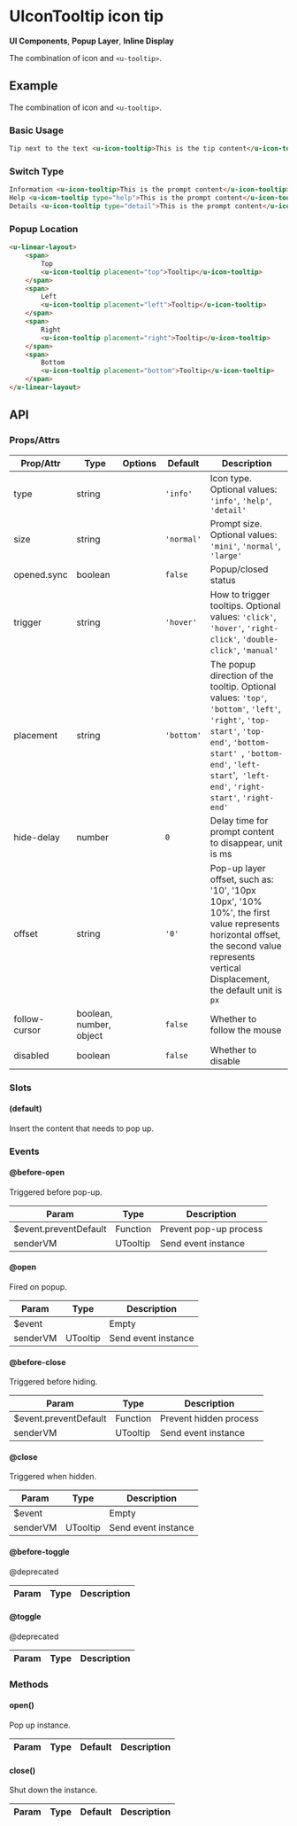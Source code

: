 <!-- The README.md is automatically generated based on api.yaml and docs/*.md for easy viewing on GitHub and NPM. If you need to modify, please view the source file -->

# UIconTooltip icon tip

**UI Components**, **Popup Layer**, **Inline Display**

The combination of icon and `<u-tooltip>`.

## Example
The combination of icon and `<u-tooltip>`.

### Basic Usage

``` html
Tip next to the text <u-icon-tooltip>This is the tip content</u-icon-tooltip>
```

### Switch Type

``` html
Information <u-icon-tooltip>This is the prompt content</u-icon-tooltip><br>
Help <u-icon-tooltip type="help">This is the prompt content</u-icon-tooltip><br>
Details <u-icon-tooltip type="detail">This is the prompt content</u-icon-tooltip>
```

### Popup Location

``` html
<u-linear-layout>
    <span>
        Top
        <u-icon-tooltip placement="top">Tooltip</u-icon-tooltip>
    </span>
    <span>
        Left
        <u-icon-tooltip placement="left">Tooltip</u-icon-tooltip>
    </span>
    <span>
        Right
        <u-icon-tooltip placement="right">Tooltip</u-icon-tooltip>
    </span>
    <span>
        Bottom
        <u-icon-tooltip placement="bottom">Tooltip</u-icon-tooltip>
    </span>
</u-linear-layout>
```

## API
### Props/Attrs

| Prop/Attr | Type | Options | Default | Description |
| --------- | ---- | ------- | ------- | ----------- |
| type | string | | `'info'` | Icon type. Optional values: `'info'`, `'help'`, `'detail'` |
| size | string | | `'normal'` | Prompt size. Optional values: `'mini'`, `'normal'`, `'large'` |
| opened.sync | boolean | | `false` | Popup/closed status |
| trigger | string | | `'hover'` | How to trigger tooltips. Optional values: `'click'`, `'hover'`, `'right-click'`, `'double-click'`, `'manual'` |
| placement | string | | `'bottom'` | The popup direction of the tooltip. Optional values: `'top'`, `'bottom'`, `'left'`, `'right'`, `'top-start'`, `'top-end'`, `'bottom-start' `, `'bottom-end'`, `'left-start`',` 'left-end'`, `'right-start'`, `'right-end'` |
| hide-delay | number | | `0` | Delay time for prompt content to disappear, unit is ms |
| offset | string | | `'0'` | Pop-up layer offset, such as: '10', '10px 10px', '10% 10%', the first value represents horizontal offset, the second value represents vertical Displacement, the default unit is `px` |
| follow-cursor | boolean, number, object | | `false` | Whether to follow the mouse |
| disabled | boolean | | `false` | Whether to disable |

### Slots

#### (default)

Insert the content that needs to pop up.

### Events

#### @before-open

Triggered before pop-up.

| Param | Type | Description |
| ----- | ---- | ----------- |
| $event.preventDefault | Function | Prevent pop-up process |
| senderVM | UTooltip | Send event instance |

#### @open

Fired on popup.

| Param | Type | Description |
| ----- | ---- | ----------- |
| $event | | Empty |
| senderVM | UTooltip | Send event instance |

#### @before-close

Triggered before hiding.

| Param | Type | Description |
| ----- | ---- | ----------- |
| $event.preventDefault | Function | Prevent hidden process |
| senderVM | UTooltip | Send event instance |

#### @close

Triggered when hidden.

| Param | Type | Description |
| ----- | ---- | ----------- |
| $event | | Empty |
| senderVM | UTooltip | Send event instance |

#### @before-toggle

@deprecated

| Param | Type | Description |
| ----- | ---- | ----------- |

#### @toggle

@deprecated

| Param | Type | Description |
| ----- | ---- | ----------- |

### Methods

#### open()

Pop up instance.

| Param | Type | Default | Description |
| ----- | ---- | ------- | ----------- |

#### close()

Shut down the instance.

| Param | Type | Default | Description |
| ----- | ---- | ------- | ----------- |
